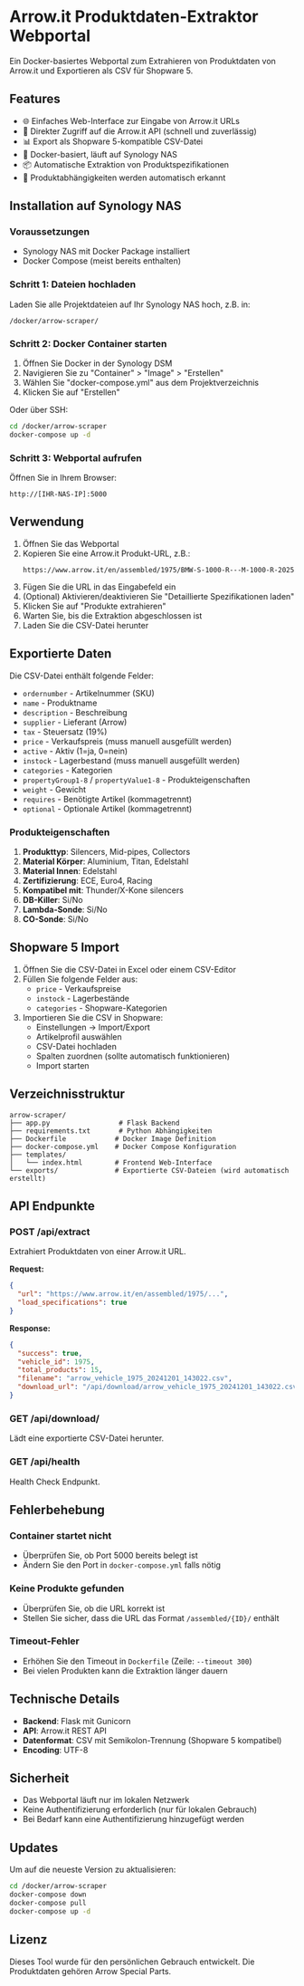 # Arrow.it Produktdaten-Extraktor Webportal

Ein Docker-basiertes Webportal zum Extrahieren von Produktdaten von Arrow.it und Exportieren als CSV für Shopware 5.

## Features

- 🌐 Einfaches Web-Interface zur Eingabe von Arrow.it URLs
- 🔄 Direkter Zugriff auf die Arrow.it API (schnell und zuverlässig)
- 📊 Export als Shopware 5-kompatible CSV-Datei
- 🐳 Docker-basiert, läuft auf Synology NAS
- 📦 Automatische Extraktion von Produktspezifikationen
- 🔗 Produktabhängigkeiten werden automatisch erkannt

## Installation auf Synology NAS

### Voraussetzungen

- Synology NAS mit Docker Package installiert
- Docker Compose (meist bereits enthalten)

### Schritt 1: Dateien hochladen

Laden Sie alle Projektdateien auf Ihr Synology NAS hoch, z.B. in:
```
/docker/arrow-scraper/
```

### Schritt 2: Docker Container starten

1. Öffnen Sie Docker in der Synology DSM
2. Navigieren Sie zu "Container" > "Image" > "Erstellen"
3. Wählen Sie "docker-compose.yml" aus dem Projektverzeichnis
4. Klicken Sie auf "Erstellen"

Oder über SSH:

```bash
cd /docker/arrow-scraper
docker-compose up -d
```

### Schritt 3: Webportal aufrufen

Öffnen Sie in Ihrem Browser:
```
http://[IHR-NAS-IP]:5000
```

## Verwendung

1. Öffnen Sie das Webportal
2. Kopieren Sie eine Arrow.it Produkt-URL, z.B.:
   ```
   https://www.arrow.it/en/assembled/1975/BMW-S-1000-R---M-1000-R-2025
   ```
3. Fügen Sie die URL in das Eingabefeld ein
4. (Optional) Aktivieren/deaktivieren Sie "Detaillierte Spezifikationen laden"
5. Klicken Sie auf "Produkte extrahieren"
6. Warten Sie, bis die Extraktion abgeschlossen ist
7. Laden Sie die CSV-Datei herunter

## Exportierte Daten

Die CSV-Datei enthält folgende Felder:

- `ordernumber` - Artikelnummer (SKU)
- `name` - Produktname
- `description` - Beschreibung
- `supplier` - Lieferant (Arrow)
- `tax` - Steuersatz (19%)
- `price` - Verkaufspreis (muss manuell ausgefüllt werden)
- `active` - Aktiv (1=ja, 0=nein)
- `instock` - Lagerbestand (muss manuell ausgefüllt werden)
- `categories` - Kategorien
- `propertyGroup1-8` / `propertyValue1-8` - Produkteigenschaften
- `weight` - Gewicht
- `requires` - Benötigte Artikel (kommagetrennt)
- `optional` - Optionale Artikel (kommagetrennt)

### Produkteigenschaften

1. **Produkttyp**: Silencers, Mid-pipes, Collectors
2. **Material Körper**: Aluminium, Titan, Edelstahl
3. **Material Innen**: Edelstahl
4. **Zertifizierung**: ECE, Euro4, Racing
5. **Kompatibel mit**: Thunder/X-Kone silencers
6. **DB-Killer**: Si/No
7. **Lambda-Sonde**: Si/No
8. **CO-Sonde**: Si/No

## Shopware 5 Import

1. Öffnen Sie die CSV-Datei in Excel oder einem CSV-Editor
2. Füllen Sie folgende Felder aus:
   - `price` - Verkaufspreise
   - `instock` - Lagerbestände
   - `categories` - Shopware-Kategorien
3. Importieren Sie die CSV in Shopware:
   - Einstellungen → Import/Export
   - Artikelprofil auswählen
   - CSV-Datei hochladen
   - Spalten zuordnen (sollte automatisch funktionieren)
   - Import starten

## Verzeichnisstruktur

```
arrow-scraper/
├── app.py                 # Flask Backend
├── requirements.txt       # Python Abhängigkeiten
├── Dockerfile            # Docker Image Definition
├── docker-compose.yml    # Docker Compose Konfiguration
├── templates/
│   └── index.html        # Frontend Web-Interface
└── exports/              # Exportierte CSV-Dateien (wird automatisch erstellt)
```

## API Endpunkte

### POST /api/extract
Extrahiert Produktdaten von einer Arrow.it URL.

**Request:**
```json
{
  "url": "https://www.arrow.it/en/assembled/1975/...",
  "load_specifications": true
}
```

**Response:**
```json
{
  "success": true,
  "vehicle_id": 1975,
  "total_products": 15,
  "filename": "arrow_vehicle_1975_20241201_143022.csv",
  "download_url": "/api/download/arrow_vehicle_1975_20241201_143022.csv"
}
```

### GET /api/download/<filename>
Lädt eine exportierte CSV-Datei herunter.

### GET /api/health
Health Check Endpunkt.

## Fehlerbehebung

### Container startet nicht
- Überprüfen Sie, ob Port 5000 bereits belegt ist
- Ändern Sie den Port in `docker-compose.yml` falls nötig

### Keine Produkte gefunden
- Überprüfen Sie, ob die URL korrekt ist
- Stellen Sie sicher, dass die URL das Format `/assembled/{ID}/` enthält

### Timeout-Fehler
- Erhöhen Sie den Timeout in `Dockerfile` (Zeile: `--timeout 300`)
- Bei vielen Produkten kann die Extraktion länger dauern

## Technische Details

- **Backend**: Flask mit Gunicorn
- **API**: Arrow.it REST API
- **Datenformat**: CSV mit Semikolon-Trennung (Shopware 5 kompatibel)
- **Encoding**: UTF-8

## Sicherheit

- Das Webportal läuft nur im lokalen Netzwerk
- Keine Authentifizierung erforderlich (nur für lokalen Gebrauch)
- Bei Bedarf kann eine Authentifizierung hinzugefügt werden

## Updates

Um auf die neueste Version zu aktualisieren:

```bash
cd /docker/arrow-scraper
docker-compose down
docker-compose pull
docker-compose up -d
```

## Lizenz

Dieses Tool wurde für den persönlichen Gebrauch entwickelt. Die Produktdaten gehören Arrow Special Parts.

